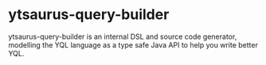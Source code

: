 ytsaurus-query-builder
====

ytsaurus-query-builder is an internal DSL and source code generator, modelling the YQL language as a type safe Java API to help you write better YQL. 
